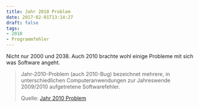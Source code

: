 ```yaml
---
title: Jahr 2010 Problem
date: 2017-02-01T13:14:27
draft: false
tags:
- 2010
- Programmfehler
---
```


Nicht nur 2000 und 2038. Auch 2010 brachte wohl einige Probleme mit sich
was Software angeht.

> Jahr-2010-Problem (auch 2010-Bug) bezeichnet mehrere, in unterschiedlichen
> Computeranwendungen zur Jahreswende 2009/2010 aufgetretene Softwarefehler.
>
> Quelle: [Jahr 2010 Problem](https://de.wikipedia.org/wiki/Jahr-2010-Problem)
